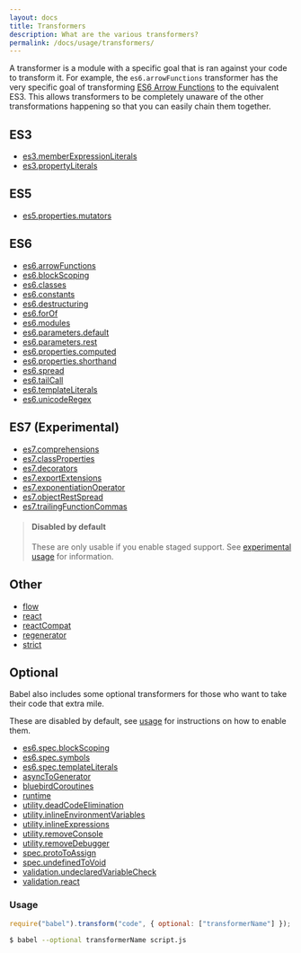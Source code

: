 ```yaml
---
layout: docs
title: Transformers
description: What are the various transformers?
permalink: /docs/usage/transformers/
---
```


A transformer is a module with a specific goal that is ran against your code to transform it. For example,
the `es6.arrowFunctions` transformer has the very specific goal of transforming [ES6 Arrow Functions](https://babeljs.io/docs/learn-es6#arrows)
to the equivalent ES3. This allows transformers to be completely unaware of the other transformations happening
so that you can easily chain them together.

## ES3

 - [es3.memberExpressionLiterals](/docs/usage/transformers/es3/member-expression-literals)
 - [es3.propertyLiterals](/docs/usage/transformers/es3/property-literals)

## ES5

 - [es5.properties.mutators](/docs/usage/transformers/es5/properties-mutators)

## ES6

 - [es6.arrowFunctions](/docs/learn-es6#arrows)
 - [es6.blockScoping](/docs/learn-es6#let-const)
 - [es6.classes](/docs/learn-es6#classes)
 - [es6.constants](/docs/learn-es6#let-const)
 - [es6.destructuring](/docs/learn-es6#destructuring)
 - [es6.forOf](/docs/learn-es6#iterators-for-of)
 - [es6.modules](/docs/learn-es6#modules)
 - [es6.parameters.default](/docs/learn-es6#default-rest-spread)
 - [es6.parameters.rest](/docs/learn-es6#default-rest-spread)
 - [es6.properties.computed](/docs/learn-es6#enhanced-object-literals)
 - [es6.properties.shorthand](/docs/learn-es6#enhanced-object-literals)
 - [es6.spread](/docs/learn-es6#default-rest-spread)
 - [es6.tailCall](/docs/learn-es6#tail-calls)
 - [es6.templateLiterals](/docs/learn-es6#template-strings)
 - [es6.unicodeRegex](/docs/learn-es6#unicode)

## ES7 (Experimental)

- [es7.comprehensions](/docs/learn-es6#comprehensions)
- [es7.classProperties](https://gist.github.com/jeffmo/054df782c05639da2adb)
- [es7.decorators](https://github.com/wycats/javascript-decorators)
- [es7.exportExtensions](https://github.com/leebyron/ecmascript-more-export-from)
- [es7.exponentiationOperator](https://github.com/rwaldron/exponentiation-operator)
- [es7.objectRestSpread](https://github.com/sebmarkbage/ecmascript-rest-spread)
- [es7.trailingFunctionCommas](https://github.com/jeffmo/es-trailing-function-commas)

<blockquote class="babel-callout babel-callout-warning">
  <h4>Disabled by default</h4>
  <p>
    These are only usable if you enable staged support. See <a href="/docs/usage/experimental">experimental usage</a> for information.
  </p>
</blockquote>

## Other

 - [flow](/docs/usage/transformers/other/flow)
 - [react](/docs/usage/transformers/other/react)
 - [reactCompat](/docs/usage/transformers/other/react-compat)
 - [regenerator](/docs/usage/transformers/other/regenerator)
 - [strict](/docs/usage/transformers/other/strict)

## Optional

Babel also includes some optional transformers for those who want to take their code that extra mile.

These are disabled by default, see [usage](#usage) for instructions on how to enable them.

 - [es6.spec.blockScoping](/docs/usage/transformers/es6/spec-block-scoping)
 - [es6.spec.symbols](/docs/usage/transformers/es6/spec-symbols)
 - [es6.spec.templateLiterals](/docs/usage/transformers/es6/spec-template-literals)
 - [asyncToGenerator](/docs/usage/transformers/other/async-to-generator)
 - [bluebirdCoroutines](/docs/usage/transformers/other/bluebird-coroutines)
 - [runtime](/docs/usage/runtime)
 - [utility.deadCodeElimination](/docs/usage/transformers/utility/dead-code-elimination)
 - [utility.inlineEnvironmentVariables](/docs/usage/transformers/utility/inline-environment-variables)
 - [utility.inlineExpressions](/docs/usage/transformers/utility/inline-expressions)
 - [utility.removeConsole](/docs/usage/transformers/utility/remove-console)
 - [utility.removeDebugger](/docs/usage/transformers/utility/remove-debugger)
 - [spec.protoToAssign](/docs/usage/transformers/spec/proto-to-assign)
 - [spec.undefinedToVoid](/docs/usage/transformers/spec/undefined-to-void)
 - [validation.undeclaredVariableCheck](/docs/usage/transformers/validation/undeclared-variable-check)
 - [validation.react](/docs/usage/transformers/validation/react)

### Usage

```javascript
require("babel").transform("code", { optional: ["transformerName"] });
```

```sh
$ babel --optional transformerName script.js
```
